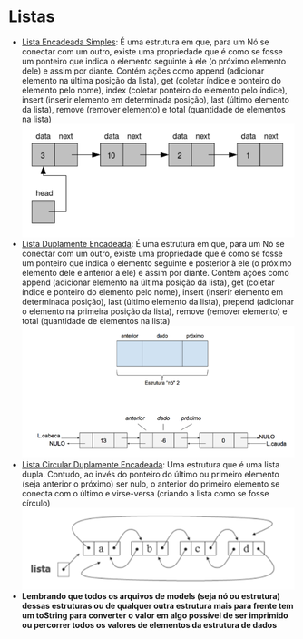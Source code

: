 # Listas

- [Lista Encadeada Simples](./src/model/estrutura_simples/): É uma estrutura em que, para um Nó se conectar com um outro, existe uma propriedade que é como se fosse um ponteiro que indica o elemento seguinte à ele (o próximo elemento dele) e assim por diante. Contém ações como append (adicionar elemento na última posição da lista), get (coletar índice e ponteiro do elemento pelo nome), index (coletar ponteiro do elemento pelo índice), insert (inserir elemento em determinada posição), last (último elemento da lista), remove (remover elemento) e total (quantidade de elementos na lista)
![alt text](image.png)
- [Lista Duplamente Encadeada](./src/model/estrutura_dupla/): É uma estrutura em que, para um Nó se conectar com um outro, existe uma propriedade que é como se fosse um ponteiro que indica o elemento seguinte e posterior à ele (o próximo elemento dele e anterior à ele) e assim por diante. Contém ações como append (adicionar elemento na última posição da lista), get (coletar índice e ponteiro do elemento pelo nome), insert (inserir elemento em determinada posição), last (último elemento da lista), prepend (adicionar o elemento na primeira posição da lista), remove (remover elemento) e total (quantidade de elementos na lista)
![alt text](image-1.png)
- [Lista Circular Duplamente Encadeada](./src/model/estrutura_circular/): Uma estrutura que é uma lista dupla. Contudo, ao invés do ponteiro do último ou primeiro elemento (seja anterior o próximo) ser nulo, o anterior do primeiro elemento se conecta com o último e virse-versa (criando a lista como se fosse círculo)
![alt text](image-2.png)
- <b> Lembrando que todos os arquivos de models (seja nó ou estrutura) dessas estruturas ou de qualquer outra estrutura mais para frente tem um toString para converter o valor em algo possível de ser imprimido ou percorrer todos os valores de elementos da estrutura de dados </b>